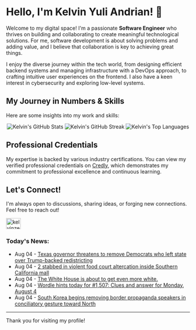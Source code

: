 # Hello, I'm Kelvin Yuli Andrian! 👋

Welcome to my digital space! I'm a passionate **Software Engineer** who thrives on building and collaborating to create meaningful technological solutions. For me, software development is about solving problems and adding value, and I believe that collaboration is key to achieving great things.

I enjoy the diverse journey within the tech world, from designing efficient backend systems and managing infrastructure with a DevOps approach, to crafting intuitive user experiences on the frontend. I also have a keen interest in cybersecurity and exploring low-level systems.

## My Journey in Numbers & Skills

Here are some insights into my work and skills:

<p align="center">
  <img src="https://github-readme-stats.vercel.app/api?username=kelvinzer0&show_icons=true&theme=radical" alt="Kelvin's GitHub Stats" />
  <img src="https://github-readme-streak-stats.herokuapp.com/?user=kelvinzer0&theme=radical" alt="Kelvin's GitHub Streak" />
  <img src="https://github-readme-stats.vercel.app/api/top-langs/?username=kelvinzer0&layout=compact&theme=radical" alt="Kelvin's Top Languages" />
</p>

## Professional Credentials

My expertise is backed by various industry certifications. You can view my verified professional credentials on [Credly](https://www.credly.com/users/kelvin-yuli-andrian/badges), which demonstrates my commitment to professional excellence and continuous learning.

## Let's Connect!

I'm always open to discussions, sharing ideas, or forging new connections. Feel free to reach out!

<p align="left">
    <a href="https://linkedin.com/in/kelvinzero" target="blank"><img align="center" src="https://cdn.jsdelivr.net/npm/simple-icons@3.0.1/icons/linkedin.svg" alt="kelvinzero" height="30" width="40" /></a>
</p>

### Today's News:

<!-- feed start -->
- Aug 04 - [Texas governor threatens to remove Democrats who left state over Trump-backed redistricting](https://www.yahoo.com/news/articles/texas-governor-threatens-remove-democrats-062208574.html)
- Aug 04 - [2 stabbed in violent food court altercation inside Southern California mall](https://www.yahoo.com/news/articles/2-stabbed-violent-food-court-042515293.html)
- Aug 04 - [The White House is about to get even more white.](https://www.yahoo.com/news/videos/white-house-even-more-white-040320641.html)
- Aug 04 - [Wordle hints today for #1,507: Clues and answer for Monday, August 4](https://tech.yahoo.com/gaming/wordle/article/wordle-hints-today-for-1507-clues-and-answer-for-monday-august-4-040114423.html)
- Aug 04 - [South Korea begins removing border propaganda speakers in conciliatory gesture toward North](https://www.yahoo.com/news/articles/south-korea-begins-removing-border-025501624.html)
<!-- feed end -->

---

Thank you for visiting my profile!